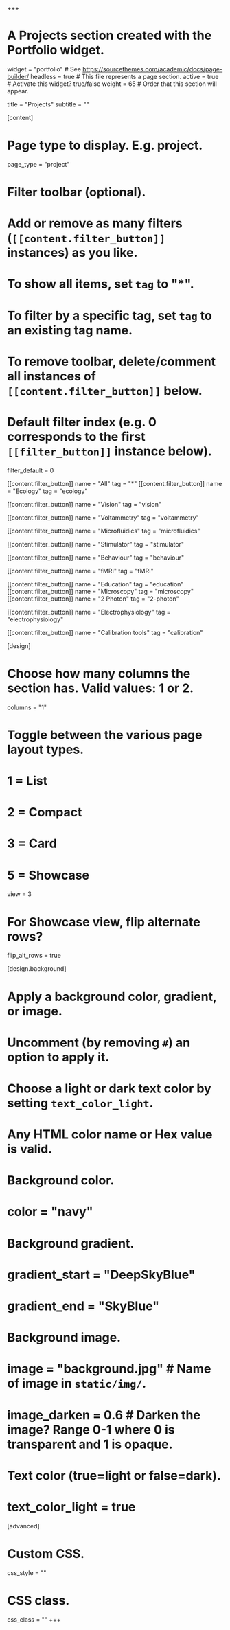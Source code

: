 +++
# A Projects section created with the Portfolio widget.
widget = "portfolio"  # See https://sourcethemes.com/academic/docs/page-builder/
headless = true  # This file represents a page section.
active = true  # Activate this widget? true/false
weight = 65  # Order that this section will appear.

title = "Projects"
subtitle = ""

[content]
  # Page type to display. E.g. project.
  page_type = "project"

  # Filter toolbar (optional).
  # Add or remove as many filters (`[[content.filter_button]]` instances) as you like.
  # To show all items, set `tag` to "*".
  # To filter by a specific tag, set `tag` to an existing tag name.
  # To remove toolbar, delete/comment all instances of `[[content.filter_button]]` below.

  # Default filter index (e.g. 0 corresponds to the first `[[filter_button]]` instance below).
  filter_default = 0



   [[content.filter_button]]
     name = "All"
     tag = "*"
   [[content.filter_button]]
     name = "Ecology"
     tag = "ecology"

   [[content.filter_button]]
     name = "Vision"
     tag = "vision"
   
   [[content.filter_button]]
     name = "Voltammetry"
     tag = "voltammetry"
     
   [[content.filter_button]]
     name = "Microfluidics"
     tag = "microfluidics"

   [[content.filter_button]]
     name = "Stimulator"
     tag = "stimulator"

   [[content.filter_button]]
     name = "Behaviour"
     tag = "behaviour"

   [[content.filter_button]]
     name = "fMRI"
     tag = "fMRI"

   [[content.filter_button]]
     name = "Education"
     tag = "education"
  [[content.filter_button]]
     name = "Microscopy"
     tag = "microscopy"
   [[content.filter_button]]
     name = "2 Photon"
     tag = "2-photon"

   [[content.filter_button]]
     name = "Electrophysiology"
     tag = "electrophysiology"

   [[content.filter_button]]
     name = "Calibration tools"
     tag = "calibration"



[design]
  # Choose how many columns the section has. Valid values: 1 or 2.
  columns = "1"

  # Toggle between the various page layout types.
  #   1 = List
  #   2 = Compact
  #   3 = Card
  #   5 = Showcase
  view = 3

  # For Showcase view, flip alternate rows?
  flip_alt_rows = true

[design.background]
  # Apply a background color, gradient, or image.
  #   Uncomment (by removing `#`) an option to apply it.
  #   Choose a light or dark text color by setting `text_color_light`.
  #   Any HTML color name or Hex value is valid.

  # Background color.
  # color = "navy"

  # Background gradient.
  # gradient_start = "DeepSkyBlue"
  # gradient_end = "SkyBlue"

  # Background image.
  # image = "background.jpg"  # Name of image in `static/img/`.
  # image_darken = 0.6  # Darken the image? Range 0-1 where 0 is transparent and 1 is opaque.

  # Text color (true=light or false=dark).
  # text_color_light = true  

[advanced]
 # Custom CSS.
 css_style = ""

 # CSS class.
 css_class = ""
+++
